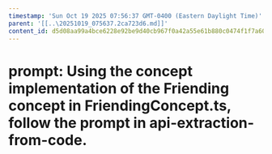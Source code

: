 ```yaml
---
timestamp: 'Sun Oct 19 2025 07:56:37 GMT-0400 (Eastern Daylight Time)'
parent: '[[..\20251019_075637.2ca723d6.md]]'
content_id: d5d08aa99a4bce6228e92be9d40cb967f0a42a55e61b880c0474f1f7a609c836
---
```


# prompt: Using the concept implementation of the Friending concept in FriendingConcept.ts, follow the prompt in api-extraction-from-code.
